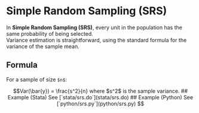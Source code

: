 # Simple Random Sampling (SRS)

In **Simple Random Sampling (SRS)**, every unit in the population has the same probability of being selected.  
Variance estimation is straightforward, using the standard formula for the variance of the sample mean.

## Formula
For a sample of size `$n$`:
```math
Var(\bar{y}) = \frac{s^2}{n}

where $s^2$ is the sample variance.

## Example (Stata)
See [`stata/srs.do`](stata/srs.do)

## Example (Python)
See [`python/srs.py`](python/srs.py)
